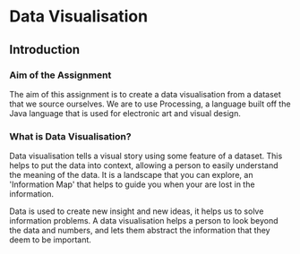 # Data Visualisation

## Introduction

### Aim of the Assignment
The aim of this assignment is to create a data visualisation from a dataset that we source ourselves. We are to use Processing, a language built off the Java language that is used for electronic art and visual design.

### What is Data Visualisation?
Data visualisation tells a visual story using some feature of a dataset. This helps to put the data into context, allowing a person to easily understand the meaning of the data. It is a landscape that you can explore, an 'Information Map' that helps to guide you when your are lost in the information.

Data is used to create new insight and new ideas, it helps us to solve information problems. A data visualisation helps a person to look beyond the data and numbers, and lets them abstract the information that they deem to be important.
